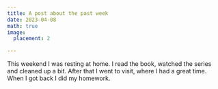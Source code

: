 ```yaml
---
title: A post about the past week
date: 2023-04-08
math: true
image:
  placement: 2

---
```


This weekend I was resting at home. I read the book, watched the series and cleaned up a bit. After that I went to visit, where I had a great time. When I got back I did my homework.


